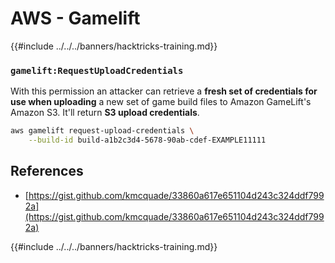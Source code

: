 # AWS - Gamelift

{{#include ../../../banners/hacktricks-training.md}}

### `gamelift:RequestUploadCredentials`

With this permission an attacker can retrieve a **fresh set of credentials for use when uploading** a new set of game build files to Amazon GameLift's Amazon S3. It'll return **S3 upload credentials**.

```bash
aws gamelift request-upload-credentials \
    --build-id build-a1b2c3d4-5678-90ab-cdef-EXAMPLE11111
```

## References

- [https://gist.github.com/kmcquade/33860a617e651104d243c324ddf7992a](https://gist.github.com/kmcquade/33860a617e651104d243c324ddf7992a)

{{#include ../../../banners/hacktricks-training.md}}




